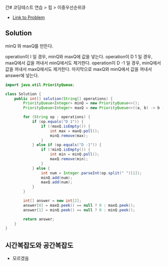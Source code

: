 간# 코딩테스트 연습 > 힙 > 이중우선순위큐

- [Link to Problem](https://school.programmers.co.kr/learn/courses/30/lessons/42628)

## Solution
minQ 와 maxQ를 만든다. 

operation이 I 일 경우, minQ와 maxQ에 값을 넣는다.
operation이 D 1 일 경우, maxQ에서 값을 꺼내서 minQ에서도 제거한다.
operation이 D -1 일 경우, minQ에서 값을 꺼내서 maxQ에서도 제거한다.
마지막으로 maxQ와 minQ에서 값을 꺼내서 answer에 넣는다.

```java
import java.util.PriorityQueue;

class Solution {
    public int[] solution(String[] operations) {
        PriorityQueue<Integer> minQ = new PriorityQueue<>();
        PriorityQueue<Integer> maxQ = new PriorityQueue<>((a, b) -> b - a);

        for (String op : operations) {
            if (op.equals("D 1")) {
                if (!maxQ.isEmpty()) {
                    int max = maxQ.poll();
                    minQ.remove(max);
                }
            } else if (op.equals("D -1")) {
                if (!minQ.isEmpty()) {
                    int min = minQ.poll();
                    maxQ.remove(min);
                }
            } else {
                int num = Integer.parseInt(op.split(" ")[1]);
                minQ.add(num);
                maxQ.add(num);
            }
        }

        int[] answer = new int[2];
        answer[0] = maxQ.peek() == null ? 0 : maxQ.peek();
        answer[1] = minQ.peek() == null ? 0 : minQ.peek();

        return answer;
    }
}
```


## 시간복잡도와 공간복잡도
- 모르겠음

